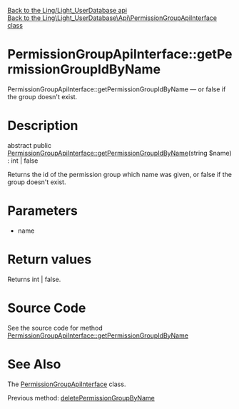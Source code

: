[Back to the Ling/Light_UserDatabase api](https://github.com/lingtalfi/Light_UserDatabase/blob/master/doc/api/Ling/Light_UserDatabase.md)<br>
[Back to the Ling\Light_UserDatabase\Api\PermissionGroupApiInterface class](https://github.com/lingtalfi/Light_UserDatabase/blob/master/doc/api/Ling/Light_UserDatabase/Api/PermissionGroupApiInterface.md)


PermissionGroupApiInterface::getPermissionGroupIdByName
================



PermissionGroupApiInterface::getPermissionGroupIdByName — or false if the group doesn't exist.




Description
================


abstract public [PermissionGroupApiInterface::getPermissionGroupIdByName](https://github.com/lingtalfi/Light_UserDatabase/blob/master/doc/api/Ling/Light_UserDatabase/Api/PermissionGroupApiInterface/getPermissionGroupIdByName.md)(string $name) : int | false




Returns the id of the permission group which name was given,
or false if the group doesn't exist.




Parameters
================


- name

    


Return values
================

Returns int | false.








Source Code
===========
See the source code for method [PermissionGroupApiInterface::getPermissionGroupIdByName](https://github.com/lingtalfi/Light_UserDatabase/blob/master/Api/PermissionGroupApiInterface.php#L134-L134)


See Also
================

The [PermissionGroupApiInterface](https://github.com/lingtalfi/Light_UserDatabase/blob/master/doc/api/Ling/Light_UserDatabase/Api/PermissionGroupApiInterface.md) class.

Previous method: [deletePermissionGroupByName](https://github.com/lingtalfi/Light_UserDatabase/blob/master/doc/api/Ling/Light_UserDatabase/Api/PermissionGroupApiInterface/deletePermissionGroupByName.md)<br>

